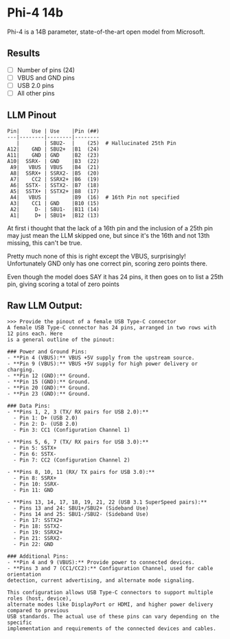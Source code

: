 # Phi-4 14b

Phi-4 is a 14B parameter, state-of-the-art open model from Microsoft.

## Results

- [ ] Number of pins (24)
- [ ] VBUS and GND pins
- [ ] USB 2.0 pins
- [ ] All other pins

## LLM Pinout

```
Pin|    Use | Use    |Pin (##)
---|--------|--------|--------
   |        | SBU2-  |    (25)  # Hallucinated 25th Pin
A12|    GND | SBU2+  |B1  (24)
A11|    GND | GND    |B2  (23)
A10|  SSRX- | GND    |B3  (22)
 A9|   VBUS | VBUS   |B4  (21)
 A8|  SSRX+ | SSRX2- |B5  (20)
 A7|    CC2 | SSRX2+ |B6  (19)
 A6|  SSTX- | SSTX2- |B7  (18)
 A5|  SSTX+ | SSTX2+ |B8  (17)
 A4|   VBUS |        |B9  (16)  # 16th Pin not specified
 A3|    CC1 | GND    |B10 (15)
 A2|     D- | SBU1-  |B11 (14)
 A1|     D+ | SBU1+  |B12 (13)
```

At first i thought that the lack of a 16th pin and the inclusion of a 25th pin may just mean the LLM skipped one, but since it's the 16th and not 13th missing, this can't be true.

Pretty much none of this is right except the VBUS, surprisingly! Unfortunately GND only has one correct pin, scoring zero points there.

Even though the model does SAY it has 24 pins, it then goes on to list a 25th pin, giving scoring a total of zero points

## Raw LLM Output:

```
>>> Provide the pinout of a female USB Type-C connector
A female USB Type-C connector has 24 pins, arranged in two rows with 12 pins each. Here 
is a general outline of the pinout:

### Power and Ground Pins:
- **Pin 4 (VBUS):** VBUS +5V supply from the upstream source.
- **Pin 9 (VBUS):** VBUS +5V supply for high power delivery or charging.
- **Pin 12 (GND):** Ground.
- **Pin 15 (GND):** Ground.
- **Pin 20 (GND):** Ground.
- **Pin 23 (GND):** Ground.

### Data Pins:
- **Pins 1, 2, 3 (TX/ RX pairs for USB 2.0):**
  - Pin 1: D+ (USB 2.0)
  - Pin 2: D- (USB 2.0)
  - Pin 3: CC1 (Configuration Channel 1)

- **Pins 5, 6, 7 (TX/ RX pairs for USB 3.0):**
  - Pin 5: SSTX+
  - Pin 6: SSTX-
  - Pin 7: CC2 (Configuration Channel 2)
  
- **Pins 8, 10, 11 (RX/ TX pairs for USB 3.0):**
  - Pin 8: SSRX+ 
  - Pin 10: SSRX-
  - Pin 11: GND

- **Pins 13, 14, 17, 18, 19, 21, 22 (USB 3.1 SuperSpeed pairs):**
  - Pins 13 and 24: SBU1+/SBU2+ (Sideband Use)
  - Pins 14 and 25: SBU1-/SBU2- (Sideband Use)
  - Pin 17: SSTX2+
  - Pin 18: SSTX2-
  - Pin 19: SSRX2+
  - Pin 21: SSRX2-
  - Pin 22: GND

### Additional Pins:
- **Pin 4 and 9 (VBUS):** Provide power to connected devices.
- **Pins 3 and 7 (CC1/CC2):** Configuration Channel, used for cable orientation 
detection, current advertising, and alternate mode signaling.

This configuration allows USB Type-C connectors to support multiple roles (host, device), 
alternate modes like DisplayPort or HDMI, and higher power delivery compared to previous 
USB standards. The actual use of these pins can vary depending on the specific 
implementation and requirements of the connected devices and cables.
```